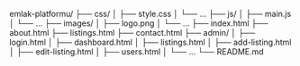 emlak-platformu/
├── css/
│   ├── style.css
│   └── ...
├── js/
│   ├── main.js
│   └── ...
├── images/
│   ├── logo.png
│   └── ...
├── index.html
├── about.html
├── listings.html
├── contact.html
├── admin/
│   ├── login.html
│   ├── dashboard.html
│   ├── listings.html
│   ├── add-listing.html
│   ├── edit-listing.html
│   ├── users.html
│   └── ...
└── README.md
